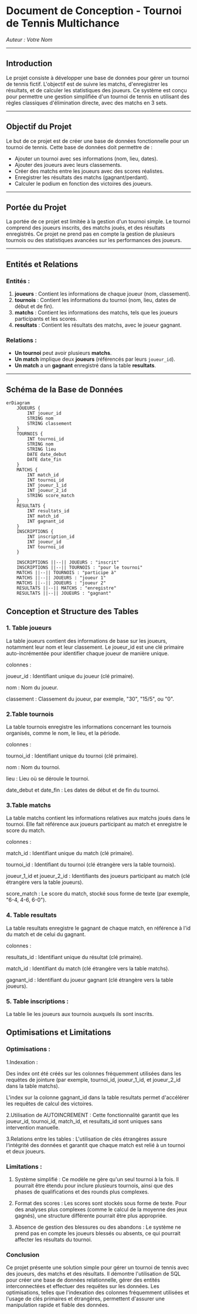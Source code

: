 
# Document de Conception - Tournoi de Tennis Multichance

*Auteur : Votre Nom*

---

## Introduction

Le projet consiste à développer une base de données pour gérer un tournoi de tennis fictif. L'objectif est de suivre les matchs, d'enregistrer les résultats, et de calculer les statistiques des joueurs. Ce système est conçu pour permettre une gestion simplifiée d'un tournoi de tennis en utilisant des règles classiques d'élimination directe, avec des matchs en 3 sets.

---

## Objectif du Projet

Le but de ce projet est de créer une base de données fonctionnelle pour un tournoi de tennis. Cette base de données doit permettre de :

- Ajouter un tournoi avec ses informations (nom, lieu, dates).
- Ajouter des joueurs avec leurs classements.
- Créer des matchs entre les joueurs avec des scores réalistes.
- Enregistrer les résultats des matchs (gagnant/perdant).
- Calculer le podium en fonction des victoires des joueurs.

---

## Portée du Projet

La portée de ce projet est limitée à la gestion d'un tournoi simple. Le tournoi comprend des joueurs inscrits, des matchs joués, et des résultats enregistrés. Ce projet ne prend pas en compte la gestion de plusieurs tournois ou des statistiques avancées sur les performances des joueurs.

---

## Entités et Relations

### Entités :
1. **joueurs** : Contient les informations de chaque joueur (nom, classement).
2. **tournois** : Contient les informations du tournoi (nom, lieu, dates de début et de fin).
3. **matchs** : Contient les informations des matchs, tels que les joueurs participants et les scores.
4. **resultats** : Contient les résultats des matchs, avec le joueur gagnant.

### Relations :
- **Un tournoi** peut avoir plusieurs **matchs**.
- **Un match** implique deux **joueurs** (référencés par leurs `joueur_id`).
- **Un match** a un **gagnant** enregistré dans la table **resultats**.

---

## Schéma de la Base de Données
```mermaid
erDiagram
    JOUEURS {
        INT joueur_id
        STRING nom
        STRING classement
    }
    TOURNOIS {
        INT tournoi_id
        STRING nom
        STRING lieu
        DATE date_debut
        DATE date_fin
    }
    MATCHS {
        INT match_id
        INT tournoi_id
        INT joueur_1_id
        INT joueur_2_id
        STRING score_match
    }
    RESULTATS {
        INT resultats_id
        INT match_id
        INT gagnant_id
    }
    INSCRIPTIONS {
        INT inscription_id
        INT joueur_id
        INT tournoi_id
    }

    INSCRIPTIONS ||--|| JOUEURS : "inscrit"
    INSCRIPTIONS ||--|| TOURNOIS : "pour le tournoi"
    MATCHS ||--|| TOURNOIS : "participe à"
    MATCHS ||--|| JOUEURS : "joueur 1"
    MATCHS ||--|| JOUEURS : "joueur 2"
    RESULTATS ||--|| MATCHS : "enregistre"
    RESULTATS ||--|| JOUEURS : "gagnant"

```
## Conception et Structure des Tables

### 1. Table joueurs

La table joueurs contient des informations de base sur les joueurs, notamment leur nom et leur classement. Le joueur_id est une clé primaire auto-incrémentée pour identifier chaque joueur de manière unique.

colonnes :

joueur_id : Identifiant unique du joueur (clé primaire).

nom : Nom du joueur.

classement : Classement du joueur, par exemple, "30", "15/5", ou "0".

### 2.Table tournois

La table tournois enregistre les informations concernant les tournois organisés, comme le nom, le lieu, et la période.

colonnes :

tournoi_id : Identifiant unique du tournoi (clé primaire).

nom : Nom du tournoi.

lieu : Lieu où se déroule le tournoi.

date_debut et date_fin : Les dates de début et de fin du tournoi.

### 3.Table matchs

La table matchs contient les informations relatives aux matchs joués dans le tournoi. Elle fait référence aux joueurs participant au match et enregistre le score du match.

colonnes :

match_id : Identifiant unique du match (clé primaire).

tournoi_id : Identifiant du tournoi (clé étrangère vers la table tournois).

joueur_1_id et joueur_2_id : Identifiants des joueurs participant au match (clé étrangère vers la table joueurs).

score_match : Le score du match, stocké sous forme de texte (par exemple, "6-4, 4-6, 6-0").

### 4. Table resultats

La table resultats enregistre le gagnant de chaque match, en référence à l'id du match et de celui du gagnant.

colonnes :

resultats_id : Identifiant unique du résultat (clé primaire).

match_id : Identifiant du match (clé étrangère vers la table matchs).

gagnant_id : Identifiant du joueur gagnant (clé étrangère vers la table joueurs).

### 5. Table inscriptions : 

La table lie les joueurs aux tournois auxquels ils sont inscrits.


## Optimisations et Limitations
### Optimisations :
1.Indexation :

Des index ont été créés sur les colonnes fréquemment utilisées dans les requêtes de jointure (par exemple, tournoi_id, joueur_1_id, et joueur_2_id dans la table matchs).

L'index sur la colonne gagnant_id dans la table resultats permet d'accélérer les requêtes de calcul des victoires.

2.Utilisation de AUTOINCREMENT : Cette fonctionnalité garantit que les joueur_id, tournoi_id, match_id, et resultats_id sont uniques sans intervention manuelle.

3.Relations entre les tables : L'utilisation de clés étrangères assure l'intégrité des données et garantit que chaque match est relié à un tournoi et deux joueurs.

### Limitations :
1. Système simplifié : Ce modèle ne gère qu'un seul tournoi à la fois. Il pourrait être étendu pour inclure plusieurs tournois, ainsi que des phases de qualifications et des rounds plus complexes.

2. Format des scores : Les scores sont stockés sous forme de texte. Pour des analyses plus complexes (comme le calcul de la moyenne des jeux gagnés), une structure différente pourrait être plus appropriée.

3. Absence de gestion des blessures ou des abandons : Le système ne prend pas en compte les joueurs blessés ou absents, ce qui pourrait affecter les résultats du tournoi.

### Conclusion 

Ce projet présente une solution simple pour gérer un tournoi de tennis avec des joueurs, des matchs et des résultats. Il démontre l'utilisation de SQL pour créer une base de données relationnelle, gérer des entités interconnectées et effectuer des requêtes sur les données. Les optimisations, telles que l'indexation des colonnes fréquemment utilisées et l'usage de clés primaires et étrangères, permettent d'assurer une manipulation rapide et fiable des données.
